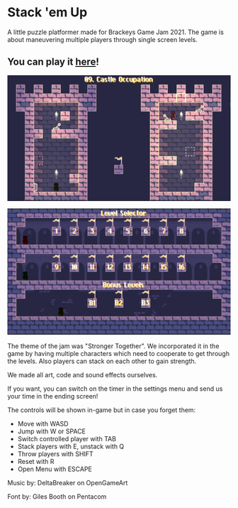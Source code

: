 # Stack 'em Up

A little puzzle platformer made for Brackeys Game Jam 2021. The game is about maneuvering multiple players through single screen levels.

## You can play it [here](https://crysaac.itch.io/stack-em-up)!

![](Images/Castles.png)

![](Images/LevelSelector.png)

The theme of the jam was "Stronger Together". We incorporated it in the game by having multiple characters which need to cooperate to get through the levels. Also players can stack on each other to gain strength.

We made all art, code and sound effects ourselves.

If you want, you can switch on the timer in the settings menu and send us your time in the ending screen!


The controls will be shown in-game but in case you forget them:

* Move with WASD
* Jump with W or SPACE
* Switch controlled player with TAB
* Stack players with E, unstack with Q
* Throw players with SHIFT
* Reset with R
* Open Menu with ESCAPE


Music by: DeltaBreaker on OpenGameArt

Font by: Giles Booth on Pentacom
